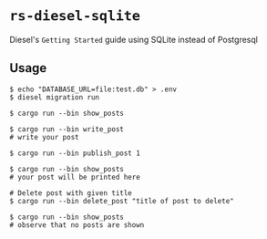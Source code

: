 # `rs-diesel-sqlite`

Diesel's `Getting Started` guide using SQLite instead of Postgresql

## Usage

```
$ echo "DATABASE_URL=file:test.db" > .env
$ diesel migration run

$ cargo run --bin show_posts

$ cargo run --bin write_post
# write your post

$ cargo run --bin publish_post 1

$ cargo run --bin show_posts
# your post will be printed here

# Delete post with given title
$ cargo run --bin delete_post "title of post to delete"

$ cargo run --bin show_posts
# observe that no posts are shown
```
